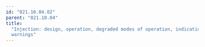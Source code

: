 ```yaml
---
id: "021.10.04.02"
parent: "021.10.04"
title:
  "Injection: design, operation, degraded modes of operation, indications and
  warnings"
---
```

